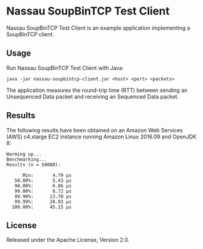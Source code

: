 # Nassau SoupBinTCP Test Client

Nassau SoupBinTCP Test Client is an example application implementing a
SoupBinTCP client.

## Usage

Run Nassau SoupBinTCP Test Client with Java:

```
java -jar nassau-soupbintcp-client.jar <host> <port> <packets>
```

The application measures the round-trip time (RTT) between sending
an Unsequenced Data packet and receiving an Sequenced Data packet.

## Results

The following results have been obtained on an Amazon Web Services (AWS)
c4.xlarge EC2 instance running Amazon Linux 2016.09 and OpenJDK 8:

```
Warming up...
Benchmarking...
Results (n = 50000):

      Min:       4.79 µs
   50.00%:       5.43 µs
   90.00%:       6.86 µs
   99.00%:       8.72 µs
   99.90%:      13.70 µs
   99.99%:      28.93 µs
  100.00%:      45.15 µs
```

## License

Released under the Apache License, Version 2.0.
